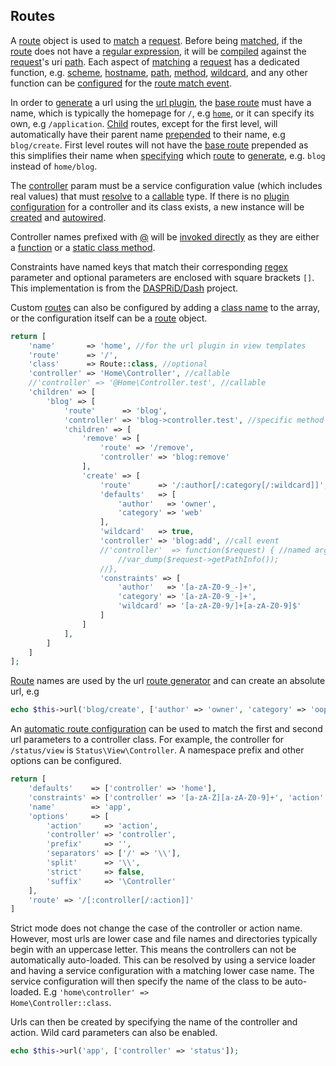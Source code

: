 ## Routes
A [route](https://github.com/mvc5/mvc5/blob/master/src/Route/Route.php) object is used to [match](https://github.com/mvc5/mvc5/blob/master/config/event.php#L22) a [request](https://github.com/mvc5/mvc5/blob/master/src/Route/Request.php). Before being [matched](https://github.com/mvc5/mvc5/blob/master/src/Route/Match.php), if the [route](https://github.com/mvc5/mvc5/blob/master/src/Route/Route.php) does not have a [regular expression](https://github.com/mvc5/mvc5/blob/master/src/Route/Route.php#L90), it will be [compiled](https://github.com/mvc5/mvc5/blob/master/src/Route/Definition/Build.php#L38) against the [request](https://github.com/mvc5/mvc5/blob/master/src/Http/Request.php)'s uri [path](https://github.com/mvc5/mvc5/blob/master/src/Http/Uri.php#L31). Each aspect of [matching](https://github.com/mvc5/mvc5/blob/master/src/Route/Match.php) a [request](https://github.com/mvc5/mvc5/blob/master/src/Route/Request.php) has a dedicated function, e.g. [scheme](https://github.com/mvc5/mvc5/blob/master/src/Route/Match/Scheme.php), [hostname](https://github.com/mvc5/mvc5/blob/master/src/Route/Match/Hostname.php), [path](https://github.com/mvc5/mvc5/blob/master/src/Route/Match/Path.php), [method](https://github.com/mvc5/mvc5/blob/master/src/Route/Match/Method.php), [wildcard](https://github.com/mvc5/mvc5/blob/master/src/Route/Match/Wildcard.php), and any other function can be [configured](https://github.com/mvc5/mvc5/blob/master/config/event.php#L47) for the [route match event](https://github.com/mvc5/mvc5/blob/master/src/Route/Match.php).

In order to [generate](https://github.com/mvc5/mvc5/blob/master/src/Url/Generator.php) a url using the [url plugin](https://github.com/mvc5/mvc5/blob/master/src/Url/Plugin.php), the [base route](https://github.com/mvc5/mvc5-application/blob/master/config/route.php) must have a name, which is typically the homepage for <code>/</code>, e.g [<code>home</code>](https://github.com/mvc5/mvc5-application/blob/master/config/route.php#L7), or it can specify its own, e.g <code>/application</code>. [Child](https://github.com/mvc5/mvc5-application/blob/master/config/route.php#L16) routes, except for the first level, will automatically have their parent name [prepended](https://github.com/mvc5/mvc5/blob/master/src/Route/Dispatch/Router.php#L121) to their name, e.g <code>blog/create</code>. First level routes will not have the [base route](https://github.com/mvc5/mvc5-application/blob/master/config/route.php#L7) prepended as this simplifies their name when [specifying](https://github.com/mvc5/mvc5-application/blob/master/view/blog/create.phtml#L2) which [route](https://github.com/mvc5/mvc5/blob/master/src/Route/Route.php) to [generate](https://github.com/mvc5/mvc5/blob/master/src/Url/Generator.php#L48), e.g. <code>blog</code> instead of <code>home/blog</code>.

The [controller](https://github.com/mvc5/mvc5/blob/master/src/Route/Route.php#L55) param must be a service configuration value (which includes real values) that must [resolve](https://github.com/mvc5/mvc5/blob/master/src/Resolver/Resolver.php#L84) to a [callable](http://php.net/manual/en/language.types.callable.php) type. If there is no [plugin configuration](https://github.com/mvc5/mvc5/blob/master/config/service.php) for a controller and its class exists, a new instance will be [created](https://github.com/mvc5/mvc5/blob/master/src/Resolver/Build.php#L124) and [autowired](#autowiring).

Controller names prefixed with [@](https://github.com/mvc5/mvc5/blob/master/src/Arg.php#L18) will be [invoked directly](https://github.com/mvc5/mvc5/blob/master/src/Resolver/Resolver.php#L128) as they are either a [function](https://github.com/mvc5/mvc5/blob/master/src/Signal.php#L36) or a [static class method](https://github.com/mvc5/mvc5/blob/master/src/Signal.php#L32).

Constraints have named keys that match their corresponding [regex](https://github.com/mvc5/mvc5/blob/master/src/Arg.php#L209) parameter and optional parameters are enclosed with square brackets `[]`. This implementation is from the [DASPRiD/Dash](https://github.com/DASPRiD/Dash) project.

Custom [routes](https://github.com/mvc5/mvc5/blob/master/src/Route/Route.php) can also be configured by adding a [class name](https://github.com/mvc5/mvc5/blob/master/src/Route/Route.php#L45) to the array, or the configuration itself can be a [route](https://github.com/mvc5/mvc5/blob/master/src/Route/Route.php) object.

```php
return [
    'name'       => 'home', //for the url plugin in view templates
    'route'      => '/',
    'class'      => Route::class, //optional
    'controller' => 'Home\Controller', //callable
    //'controller' => '@Home\Controller.test', //callable
    'children' => [
        'blog' => [
            'route'      => 'blog',
            'controller' => 'blog->controller.test', //specific method
            'children' => [
                'remove' => [
                    'route' => '/remove',
                    'controller' => 'blog:remove'
                ],
                'create' => [
                    'route'      => '/:author[/:category[/:wildcard]]',
                    'defaults'   => [
                        'author'   => 'owner',
                        'category' => 'web'
                    ],
                    'wildcard'   => true,
                    'controller' => 'blog:add', //call event
                    //'controller'  => function($request) { //named args
                        //var_dump($request->getPathInfo());
                    //},
                    'constraints' => [
                        'author'   => '[a-zA-Z0-9_-]+',
                        'category' => '[a-zA-Z0-9_-]+',
                        'wildcard' => '[a-zA-Z0-9/]+[a-zA-Z0-9]$'
                    ]
                ]
            ],
        ]
    ]
];
```

[Route](https://github.com/mvc5/mvc5/blob/master/src/Route/Route.php) names are used by the url [route generator](https://github.com/mvc5/mvc5/blob/master/src/Route/Generator.php) and can create an absolute url, e.g

```php
echo $this->url('blog/create', ['author' => 'owner', 'category' => 'oop'], ['canonical' => true]);
```

An [automatic route configuration](https://github.com/mvc5/mvc5/tree/master/config/route.php) can be used to match the first and second url parameters to a controller class. For example, the controller for <code>/status/view</code> is <code>Status\View\Controller</code>. A namespace prefix and other options can be configured.

```php
return [
    'defaults'    => ['controller' => 'home'],
    'constraints' => ['controller' => '[a-zA-Z][a-zA-Z0-9]+', 'action' => '[a-zA-Z][a-zA-Z0-9/]+'],
    'name'        => 'app',
    'options'     => [
        'action'     => 'action',
        'controller' => 'controller',
        'prefix'     => '',
        'separators' => ['/' => '\\'],
        'split'      => '\\',
        'strict'     => false,
        'suffix'     => '\Controller'
    ],
    'route' => '/[:controller[/:action]]'
]
```

Strict mode does not change the case of the controller or action name. However, most urls are lower case and file names and directories typically begin with an uppercase letter. This means the controllers can not be automatically auto-loaded. This can be resolved by using a service loader and having a service configuration with a matching lower case name. The service configuration will then specify the name of the class to be auto-loaded. E.g <code>'home\controller' => Home\Controller::class</code>.

Urls can then be created by specifying the name of the controller and action. Wild card parameters can also be enabled.

```php
echo $this->url('app', ['controller' => 'status']);
```
